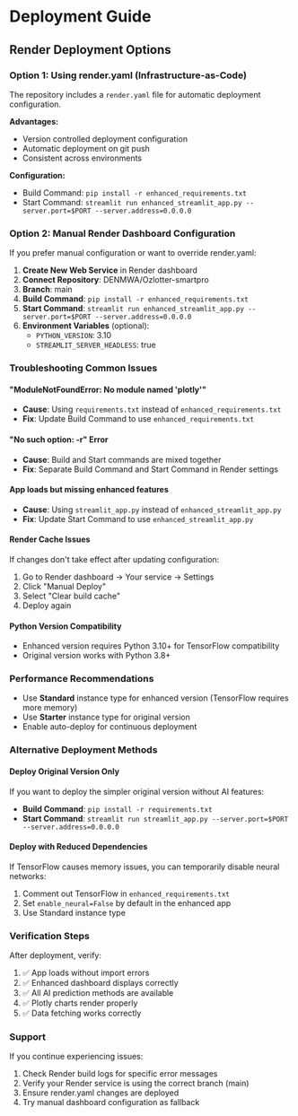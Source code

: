 # Deployment Guide

## Render Deployment Options

### Option 1: Using render.yaml (Infrastructure-as-Code)
The repository includes a `render.yaml` file for automatic deployment configuration.

**Advantages:**
- Version controlled deployment configuration
- Automatic deployment on git push
- Consistent across environments

**Configuration:**
- Build Command: `pip install -r enhanced_requirements.txt`
- Start Command: `streamlit run enhanced_streamlit_app.py --server.port=$PORT --server.address=0.0.0.0`

### Option 2: Manual Render Dashboard Configuration
If you prefer manual configuration or want to override render.yaml:

1. **Create New Web Service** in Render dashboard
2. **Connect Repository**: DENMWA/Ozlotter-smartpro
3. **Branch**: main
4. **Build Command**: `pip install -r enhanced_requirements.txt`
5. **Start Command**: `streamlit run enhanced_streamlit_app.py --server.port=$PORT --server.address=0.0.0.0`
6. **Environment Variables** (optional):
   - `PYTHON_VERSION`: 3.10
   - `STREAMLIT_SERVER_HEADLESS`: true

### Troubleshooting Common Issues

#### "ModuleNotFoundError: No module named 'plotly'"
- **Cause**: Using `requirements.txt` instead of `enhanced_requirements.txt`
- **Fix**: Update Build Command to use `enhanced_requirements.txt`

#### "No such option: -r" Error
- **Cause**: Build and Start commands are mixed together
- **Fix**: Separate Build Command and Start Command in Render settings

#### App loads but missing enhanced features
- **Cause**: Using `streamlit_app.py` instead of `enhanced_streamlit_app.py`
- **Fix**: Update Start Command to use `enhanced_streamlit_app.py`

#### Render Cache Issues
If changes don't take effect after updating configuration:
1. Go to Render dashboard → Your service → Settings
2. Click "Manual Deploy"
3. Select "Clear build cache"
4. Deploy again

#### Python Version Compatibility
- Enhanced version requires Python 3.10+ for TensorFlow compatibility
- Original version works with Python 3.8+

### Performance Recommendations
- Use **Standard** instance type for enhanced version (TensorFlow requires more memory)
- Use **Starter** instance type for original version
- Enable auto-deploy for continuous deployment

### Alternative Deployment Methods

#### Deploy Original Version Only
If you want to deploy the simpler original version without AI features:
- **Build Command**: `pip install -r requirements.txt`
- **Start Command**: `streamlit run streamlit_app.py --server.port=$PORT --server.address=0.0.0.0`

#### Deploy with Reduced Dependencies
If TensorFlow causes memory issues, you can temporarily disable neural networks:
1. Comment out TensorFlow in `enhanced_requirements.txt`
2. Set `enable_neural=False` by default in the enhanced app
3. Use Standard instance type

### Verification Steps
After deployment, verify:
1. ✅ App loads without import errors
2. ✅ Enhanced dashboard displays correctly
3. ✅ All AI prediction methods are available
4. ✅ Plotly charts render properly
5. ✅ Data fetching works correctly

### Support
If you continue experiencing issues:
1. Check Render build logs for specific error messages
2. Verify your Render service is using the correct branch (main)
3. Ensure render.yaml changes are deployed
4. Try manual dashboard configuration as fallback
